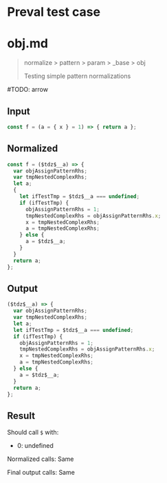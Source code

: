 # Preval test case

# obj.md

> normalize > pattern > param > _base > obj
>
> Testing simple pattern normalizations

#TODO: arrow

## Input

`````js filename=intro
const f = (a = { x } = 1) => { return a };
`````

## Normalized

`````js filename=intro
const f = ($tdz$__a) => {
  var objAssignPatternRhs;
  var tmpNestedComplexRhs;
  let a;
  {
    let ifTestTmp = $tdz$__a === undefined;
    if (ifTestTmp) {
      objAssignPatternRhs = 1;
      tmpNestedComplexRhs = objAssignPatternRhs.x;
      x = tmpNestedComplexRhs;
      a = tmpNestedComplexRhs;
    } else {
      a = $tdz$__a;
    }
  }
  return a;
};
`````

## Output

`````js filename=intro
($tdz$__a) => {
  var objAssignPatternRhs;
  var tmpNestedComplexRhs;
  let a;
  let ifTestTmp = $tdz$__a === undefined;
  if (ifTestTmp) {
    objAssignPatternRhs = 1;
    tmpNestedComplexRhs = objAssignPatternRhs.x;
    x = tmpNestedComplexRhs;
    a = tmpNestedComplexRhs;
  } else {
    a = $tdz$__a;
  }
  return a;
};
`````

## Result

Should call `$` with:
 - 0: undefined

Normalized calls: Same

Final output calls: Same

